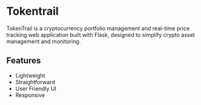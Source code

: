 # Tokentrail

TokenTrail is a cryptocurrency portfolio management and real-time price tracking web application built with Flask, designed to simplify crypto asset management and monitoring.


## Features

- Lightweight
- Straightforward
- User Friendly UI
- Responsive

